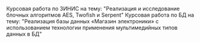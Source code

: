 Курсовая работа по ЗИНИС на тему: "Реализация и исследование блочных алгоритмов AES, Twofish и Serpent"
Курсовая работа по БД на тему: "Реализация базы данных «Магазин электроники» с использованием технологии применения мультимедийных типов данных в БД"